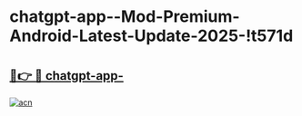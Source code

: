 # chatgpt-app--Mod-Premium-Android-Latest-Update-2025-!t571d

# <h2><a href="https://6exh14.esa.edu.pl?title=chatgpt-app-&ref=t571d">🔗👉 🔴 chatgpt-app-</a></h2>

[![acn](https://github.com/user-attachments/assets/0f9c940e-d8b0-45ae-aac7-cd30a18b3e1c)](https://6exh14.esa.edu.pl?title=chatgpt-app-&ref=t571d)

